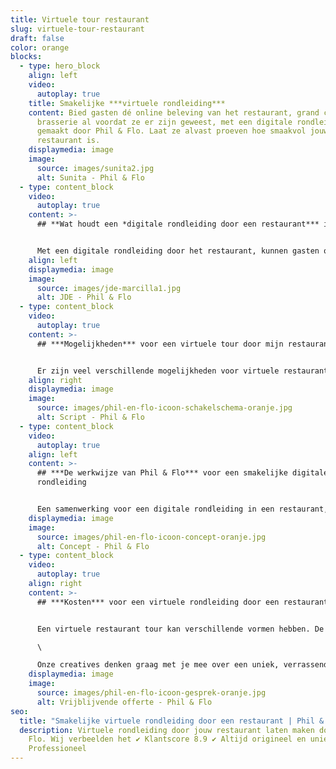```yaml
---
title: Virtuele tour restaurant
slug: virtuele-tour-restaurant
draft: false
color: orange
blocks:
  - type: hero_block
    align: left
    video:
      autoplay: true
    title: Smakelijke ***virtuele rondleiding***
    content: Bied gasten dé online beleving van het restaurant, grand café of
      brasserie al voordat ze er zijn geweest, met een digitale rondleiding
      gemaakt door Phil & Flo. Laat ze alvast proeven hoe smaakvol jouw
      restaurant is.
    displaymedia: image
    image:
      source: images/sunita2.jpg
      alt: Sunita - Phil & Flo
  - type: content_block
    video:
      autoplay: true
    content: >-
      ## **Wat houdt een *digitale rondleiding door een restaurant*** in?


      Met een digitale rondleiding door het restaurant, kunnen gasten op een rustige, overzichtelijke manier alvast kennismaken. Ze ervaren de sfeer en kunnen alle mogelijkheden van het restaurant bekijken. Laat de gasten alvast digitaal hun plek uitkiezen en geef ze de eerste aanzet om het restaurant te bezoeken. Een virtual restaurant tour is de meest realistische digitale weergave van jouw bedrijf. Dit zorgt voor vertrouwen, waarmee je sneller reserveringen kunt binnenhalen.
    align: left
    displaymedia: image
    image:
      source: images/jde-marcilla1.jpg
      alt: JDE - Phil & Flo
  - type: content_block
    video:
      autoplay: true
    content: >-
      ## ***Mogelijkheden*** voor een virtuele tour door mijn restaurant


      Er zijn veel verschillende mogelijkheden voor virtuele restaurant tours. Phil & Flo heeft ervaring met [360 graden video’s](https://www.philenflo.nl/360-graden-video-laten-maken/) en foto’s, [VR (virtual reality)](https://www.philenflo.nl/oplossingen/virtual-reality/), 3D rondleidingen en ook interactieve tours. Het is afhankelijk van de vraag of opdracht welke videovorm geschikt is. Laat je alleen het restaurant zien, of ga je voor de gehele beleving inclusief ontvangst en mice-en-place? We gaan graag met je in gesprek om te kijken welke videovorm bij jullie restaurant, café, hotel of brasserie past. Neem vrijblijvend contact met ons op voor de mogelijkheden.
    align: right
    displaymedia: image
    image:
      source: images/phil-en-flo-icoon-schakelschema-oranje.jpg
      alt: Script - Phil & Flo
  - type: content_block
    video:
      autoplay: true
    align: left
    content: >-
      ## ***De werkwijze van Phil & Flo*** voor een smakelijke digitale
      rondleiding


      Een samenwerking voor een digitale rondleiding in een restaurant, begint altijd met het delen van een idee en visie. Tijdens een intakegesprek bespreken we jouw ideeën, wensen en doelen. Daarna werken we aan een technisch kader om de opdracht vorm te geven. Als de opdracht is bepaald, maak je kennis met een van onze creative producers. De creative producer begeleidt je door het verdere proces. Met de creative producer begin je met een creatieve sessie, waarin wordt bepaald hoe de kaders voor de [virtuele rondleiding toerisme](https://www.philenflo.nl/virtuele-tour-toerisme/) worden ingekleurd. Wat gaan we precies filmen? Gebruiken we een [voice-over](https://www.philenflo.nl/virtuele-tour-fabrieken-brouwerijen/) of zetten we figuranten in? Alle onderdelen worden verzameld en aan elkaar verbonden in een wireframe. Op basis daarvan maakt de creative producer afspraken over de benodigde mensen en locaties en wordt een draaiboek gemaakt.
    displaymedia: image
    image:
      source: images/phil-en-flo-icoon-concept-oranje.jpg
      alt: Concept - Phil & Flo
  - type: content_block
    video:
      autoplay: true
    align: right
    content: >-
      ## ***Kosten*** voor een virtuele rondleiding door een restaurant


      Een virtuele restaurant tour kan verschillende vormen hebben. De kosten hiervan zijn afhankelijk van de wensen en eisen van het bedrijf. Richt je je op de sfeer, op de producten of een combinatie? Wij werken met offertes op maat. Een persoonlijke offerte is dé manier om concreet inzicht te bieden in de kosten. Er zijn meerdere factoren die invloed hebben op de prijs. Phil & Flo werkt met eerlijke tarieven en is volledig transparant. Lees hier meer over [virtuele tours](https://www.philenflo.nl/virtuele-tour/). \

      \

      Onze creatives denken graag met je mee over een uniek, verrassend concept, dat voldoet aan jouw wensen en eisen. Onze expertise wordt ingezet voor het beste concept. Wil je meer weten? Neem dan contact met ons op voor een vrijblijvende offerte.
    displaymedia: image
    image:
      source: images/phil-en-flo-icoon-gesprek-oranje.jpg
      alt: Vrijblijvende offerte - Phil & Flo
seo:
  title: "Smakelijke virtuele rondleiding door een restaurant | Phil & Flo "
  description: Virtuele rondleiding door jouw restaurant laten maken door Phil &
    Flo. Wij verbeelden het ✔ Klantscore 8.9 ✔ Altijd origineel en uniek ✔
    Professioneel
---
```

